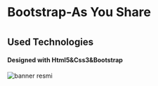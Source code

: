 <h1>Bootstrap-As You Share<h1>

<h2>Used Technologies</h2>

<h4>Designed with Html5&Css3&Bootstrap</h4>

![banner resmi](/image/asyoushare.gif.gif)
